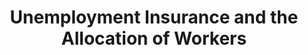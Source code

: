 ---
title: Unemployment Insurance and the Allocation of Workers
authors: 
- "Matthew McKernan"
author_notes: 
- "University of Oxford"
links: 
    - icon_pack: fas
    - icon: file
    - name: Paper
    - url: jmp.pdf

# Slides (optional).
#   Associate this project with Markdown slides.
#   Simply enter your slide deck's filename without extension.
#   E.g. `slides = "example-slides"` references `content/slides/example-slides.md`.
#   Otherwise, set `slides = ""`.

# Draft
---
